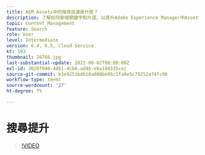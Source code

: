 ```yaml
---
title: AEM Assets中的搜尋加速是什麼？
description: 了解如何新增關鍵字和片語，以提升Adobe Experience Manager中Asset的搜尋相關性。
topic: Content Management
feature: Search
role: User
level: Intermediate
version: 6.4, 6.5, Cloud Service
kt: 103
thumbnail: 16766.jpg
last-substantial-update: 2022-06-02T00:00:00Z
exl-id: 3020f040-4d61-4cb6-ad46-e8a188335cec
source-git-commit: b3e9251bdb18a008be95c1fa9e5c79252a74fc98
workflow-type: tm+mt
source-wordcount: '27'
ht-degree: 7%

---
```


# 搜尋提升

>[!VIDEO](https://video.tv.adobe.com/v/16766?quality=12&learn=on)
